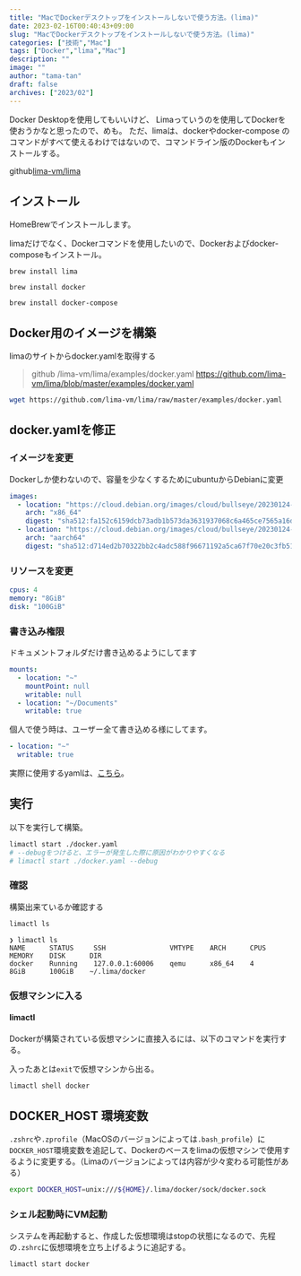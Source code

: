 ```yaml
---
title: "MacでDockerデスクトップをインストールしないで使う方法。(lima)"
date: 2023-02-16T00:40:43+09:00
slug: "MacでDockerデスクトップをインストールしないで使う方法。(lima)"
categories: ["技術","Mac"]
tags: ["Docker","lima","Mac"]
description: ""
image: ""
author: "tama-tan"
draft: false
archives: ["2023/02"]
---
```


Docker Desktopを使用してもいいけど、
Limaっていうのを使用してDockerを使おうかなと思ったので、めも。
ただ、limaは、dockerやdocker-compose のコマンドがすべて使えるわけではないので、コマンドライン版のDockerもインストールする。

github[lima-vm/lima](https://github.com/lima-vm/lima)

## インストール

HomeBrewでインストールします。

limaだけでなく、Dockerコマンドを使用したいので、Dockerおよびdocker-composeもインストール。

```
brew install lima
```

```
brew install docker
```

```
brew install docker-compose
```

## Docker用のイメージを構築

limaのサイトからdocker.yamlを取得する

> github /lima-vm/lima/examples/docker.yaml
> https://github.com/lima-vm/lima/blob/master/examples/docker.yaml

```bash
wget https://github.com/lima-vm/lima/raw/master/examples/docker.yaml
```

## docker.yamlを修正

### イメージを変更
Dockerしか使わないので、容量を少なくするためにubuntuからDebianに変更

```yaml
images:
  - location: "https://cloud.debian.org/images/cloud/bullseye/20230124-1270/debian-11-generic-amd64-20230124-1270.qcow2"
    arch: "x86_64"
    digest: "sha512:fa152c6159dcb73adb1b573da3631937068c6a465ce7565a16dcce7aebd27c9a62ad783296d408300b99616cad89b8c0092e11df0fc2aa423334d741ac83b1a2"
  - location: "https://cloud.debian.org/images/cloud/bullseye/20230124-1270/debian-11-generic-arm64-20230124-1270.qcow2"
    arch: "aarch64"
    digest: "sha512:d714ed2b70322bb2c4adc588f96671192a5ca67f70e20c3fb51c89d55b6a9646f00a6e6f0e5da241b7017916bb19b65a5703a1e3b3869a89c0da7047ac6c4e53"
```

### リソースを変更

```yaml
cpus: 4
memory: "8GiB"
disk: "100GiB"
```

### 書き込み権限

ドキュメントフォルダだけ書き込めるようにしてます

```yaml
mounts:
  - location: "~"
    mountPoint: null
    writable: null
  - location: "~/Documents"
    writable: true
```

個人で使う時は、ユーザー全て書き込める様にしてます。
```yaml
- location: "~"
  writable: true
```

実際に使用するyamlは、[こちら](https://gist.github.com/tama-jp/5759372d725a03bb79deb33d7d285bbd)。

## 実行

以下を実行して構築。

```bash
limactl start ./docker.yaml
# --debugをつけると、エラーが発生した際に原因がわかりやすくなる
# limactl start ./docker.yaml --debug
```

### 確認

構築出来ているか確認する

```bash
limactl ls
```

```
❯ limactl ls         
NAME      STATUS     SSH                VMTYPE    ARCH      CPUS    MEMORY    DISK      DIR
docker    Running    127.0.0.1:60006    qemu      x86_64    4       8GiB      100GiB    ~/.lima/docker
```

### 仮想マシンに入る

#### limactl

Dockerが構築されている仮想マシンに直接入るには、以下のコマンドを実行する。

入ったあとは`exit`で仮想マシンから出る。

```bash
limactl shell docker
```

## DOCKER_HOST 環境変数

`.zshrc`や`.zprofile`（MacOSのバージョンによっては`.bash_profile`）に `DOCKER_HOST`環境変数を追記して、Dockerのベースをlimaの仮想マシンで使用するように変更する。（Limaのバージョンによっては内容が少々変わる可能性がある）

```bash
export DOCKER_HOST=unix:///${HOME}/.lima/docker/sock/docker.sock
```

### シェル起動時にVM起動

システムを再起動すると、作成した仮想環境はstopの状態になるので、先程の`.zshrc`に仮想環境を立ち上げるように追記する。

```bash
limactl start docker
```

